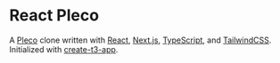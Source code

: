 # React Pleco

A [Pleco](https://pleco.com) clone written with [React](https://react.dev), [Next.js](https://nextjs.org), [TypeScript](https://typescriptlang.org), and [TailwindCSS](https://tailwindcss.com). Initialized with [create-t3-app](https://create.t3.gg).
